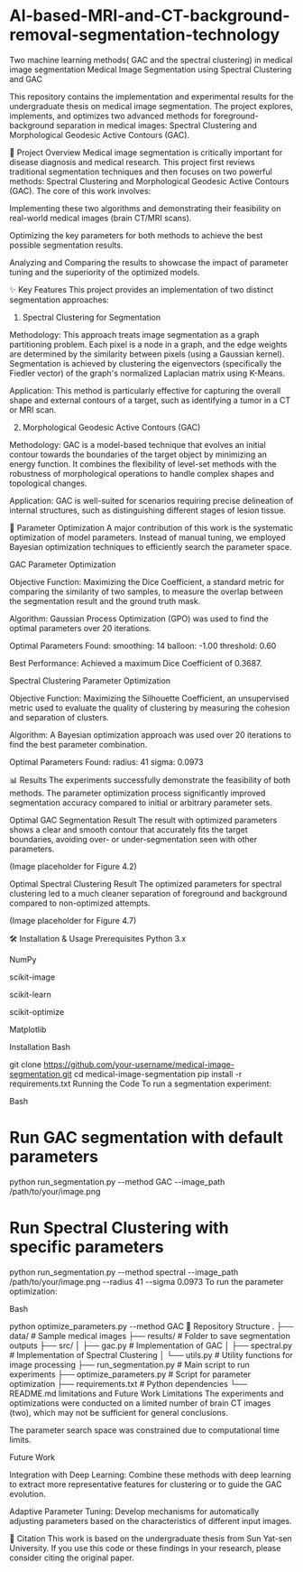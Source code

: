 # AI-based-MRI-and-CT-background-removal-segmentation-technology
Two machine learning methods( GAC and the spectral clustering) in medical image segmentation
Medical Image Segmentation using Spectral Clustering and GAC


This repository contains the implementation and experimental results for the undergraduate thesis on medical image segmentation. The project explores, implements, and optimizes two advanced methods for foreground-background separation in medical images: Spectral Clustering and Morphological Geodesic Active Contours (GAC).

📖 Project Overview
Medical image segmentation is critically important for disease diagnosis and medical research. This project first reviews traditional segmentation techniques and then focuses on two powerful methods: Spectral Clustering and Morphological Geodesic Active Contours (GAC). The core of this work involves:


Implementing these two algorithms and demonstrating their feasibility on real-world medical images (brain CT/MRI scans).




Optimizing the key parameters for both methods to achieve the best possible segmentation results.




Analyzing and Comparing the results to showcase the impact of parameter tuning and the superiority of the optimized models.



✨ Key Features
This project provides an implementation of two distinct segmentation approaches:

1. Spectral Clustering for Segmentation

Methodology: This approach treats image segmentation as a graph partitioning problem. Each pixel is a node in a graph, and the edge weights are determined by the similarity between pixels (using a Gaussian kernel). Segmentation is achieved by clustering the eigenvectors (specifically the Fiedler vector) of the graph's normalized Laplacian matrix using K-Means.




Application: This method is particularly effective for capturing the overall shape and external contours of a target, such as identifying a tumor in a CT or MRI scan.

2. Morphological Geodesic Active Contours (GAC)

Methodology: GAC is a model-based technique that evolves an initial contour towards the boundaries of the target object by minimizing an energy function. It combines the flexibility of level-set methods with the robustness of morphological operations to handle complex shapes and topological changes.




Application: GAC is well-suited for scenarios requiring precise delineation of internal structures, such as distinguishing different stages of lesion tissue.

🚀 Parameter Optimization
A major contribution of this work is the systematic optimization of model parameters. Instead of manual tuning, we employed Bayesian optimization techniques to efficiently search the parameter space.

GAC Parameter Optimization

Objective Function: Maximizing the Dice Coefficient, a standard metric for comparing the similarity of two samples, to measure the overlap between the segmentation result and the ground truth mask.


Algorithm: Gaussian Process Optimization (GPO) was used to find the optimal parameters over 20 iterations.


Optimal Parameters Found:
smoothing: 14 
balloon: -1.00 
threshold: 0.60 


Best Performance: Achieved a maximum Dice Coefficient of 0.3687.

Spectral Clustering Parameter Optimization

Objective Function: Maximizing the Silhouette Coefficient, an unsupervised metric used to evaluate the quality of clustering by measuring the cohesion and separation of clusters.



Algorithm: A Bayesian optimization approach was used over 20 iterations to find the best parameter combination.

Optimal Parameters Found:
radius: 41 
sigma: 0.0973 

📊 Results
The experiments successfully demonstrate the feasibility of both methods. The parameter optimization process significantly improved segmentation accuracy compared to initial or arbitrary parameter sets.


Optimal GAC Segmentation Result
The result with optimized parameters shows a clear and smooth contour that accurately fits the target boundaries, avoiding over- or under-segmentation seen with other parameters.

(Image placeholder for Figure 4.2)

Optimal Spectral Clustering Result
The optimized parameters for spectral clustering led to a much cleaner separation of foreground and background compared to non-optimized attempts.

(Image placeholder for Figure 4.7)

🛠️ Installation & Usage
Prerequisites
Python 3.x

NumPy

scikit-image

scikit-learn

scikit-optimize

Matplotlib

Installation
Bash

git clone https://github.com/your-username/medical-image-segmentation.git
cd medical-image-segmentation
pip install -r requirements.txt
Running the Code
To run a segmentation experiment:

Bash

# Run GAC segmentation with default parameters
python run_segmentation.py --method GAC --image_path /path/to/your/image.png

# Run Spectral Clustering with specific parameters
python run_segmentation.py --method spectral --image_path /path/to/your/image.png --radius 41 --sigma 0.0973
To run the parameter optimization:

Bash

python optimize_parameters.py --method GAC
📁 Repository Structure
.
├── data/                  # Sample medical images
├── results/               # Folder to save segmentation outputs
├── src/
│   ├── gac.py             # Implementation of GAC
│   ├── spectral.py        # Implementation of Spectral Clustering
│   └── utils.py           # Utility functions for image processing
├── run_segmentation.py    # Main script to run experiments
├── optimize_parameters.py # Script for parameter optimization
├── requirements.txt       # Python dependencies
└── README.md
limitations and Future Work
Limitations
The experiments and optimizations were conducted on a limited number of brain CT images (two), which may not be sufficient for general conclusions.

The parameter search space was constrained due to computational time limits.

Future Work

Integration with Deep Learning: Combine these methods with deep learning to extract more representative features for clustering or to guide the GAC evolution.


Adaptive Parameter Tuning: Develop mechanisms for automatically adjusting parameters based on the characteristics of different input images.

📜 Citation
This work is based on the undergraduate thesis from Sun Yat-sen University. If you use this code or these findings in your research, please consider citing the original paper.
